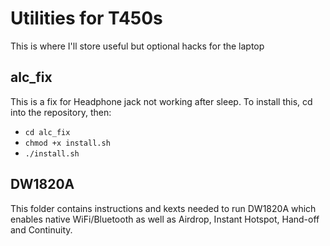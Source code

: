 # Utilities for T450s

This is where I'll store useful but optional hacks for the laptop

## alc_fix
This is a fix for Headphone jack not working after sleep. To install this, cd into the repository, then:

- `cd alc_fix`
- `chmod +x install.sh`
- `./install.sh`

## DW1820A
This folder contains instructions and kexts needed to run DW1820A which enables native WiFi/Bluetooth as well as Airdrop, Instant Hotspot, Hand-off and Continuity. 

